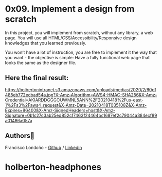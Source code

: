 # 0x09. Implement a design from scratch

In this project, you will implement from scratch, without any library, a web page. You will use all HTML/CSS/Accessibility/Responsive design knowledges that you learned previously.

You won’t have a lot of instruction, you are free to implement it the way that you want - the objective is simple: Have a fully functional web page that looks the same as the designer file.

## Here the final result:

https://holbertonintranet.s3.amazonaws.com/uploads/medias/2020/2/60df485eb772ecbad54a.jpg?X-Amz-Algorithm=AWS4-HMAC-SHA256&X-Amz-Credential=AKIARDDGGGOUWMNL5ANN%2F20210418%2Fus-east-1%2Fs3%2Faws4_request&X-Amz-Date=20210418T035108Z&X-Amz-Expires=86400&X-Amz-SignedHeaders=host&X-Amz-Signature=0b1c27c3ab25ed852c17463f24464bc1687ef2c79044a384ecf89a01486a057a

## Authors📜

Francisco Londoño - [Github](https://github.com/francisco0522) / [Linkedin](https://www.linkedin.com/in/francisco-londoño/)
# holberton-headphones
